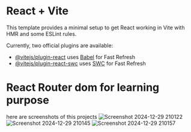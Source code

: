 # React + Vite

This template provides a minimal setup to get React working in Vite with HMR and some ESLint rules.

Currently, two official plugins are available:

- [@vitejs/plugin-react](https://github.com/vitejs/vite-plugin-react/blob/main/packages/plugin-react/README.md) uses [Babel](https://babeljs.io/) for Fast Refresh
- [@vitejs/plugin-react-swc](https://github.com/vitejs/vite-plugin-react-swc) uses [SWC](https://swc.rs/) for Fast Refresh
# React Router dom for learning purpose 

here are screenshots of this projects
![Screenshot 2024-12-29 210122](https://github.com/user-attachments/assets/24487837-8e8b-4210-8a3d-305a4fc2dff5)
![Screenshot 2024-12-29 210145](https://github.com/user-attachments/assets/03c4dd8b-ae5a-45b8-b5e0-c9a059fbf3dc)
![Screenshot 2024-12-29 210157](https://github.com/user-attachments/assets/b188df2b-3f3a-408c-b257-5d145c45464d)

